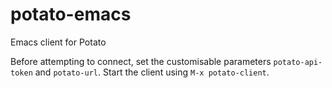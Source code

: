 # potato-emacs

Emacs client for Potato

Before attempting to connect, set the customisable parameters
`potato-api-token` and `potato-url`. Start the client using
`M-x potato-client`.
